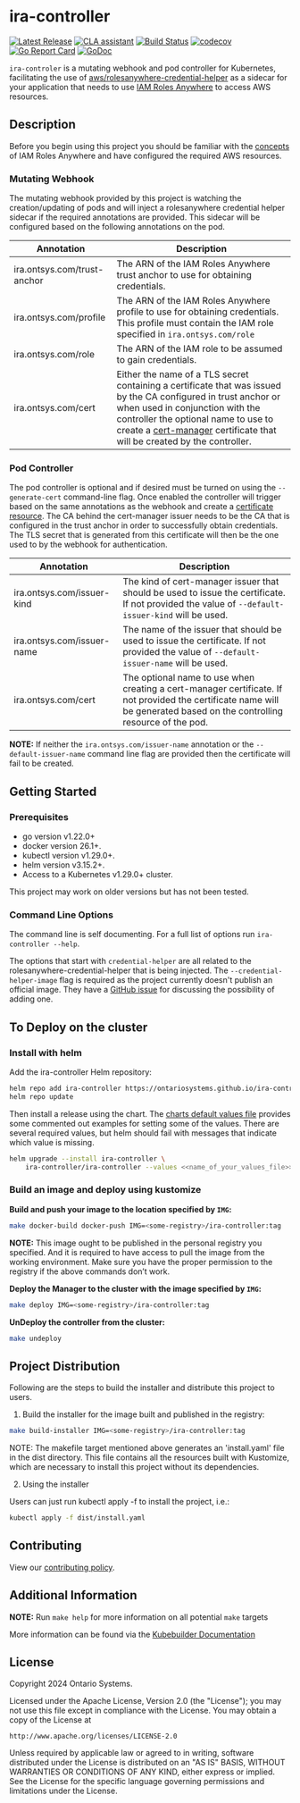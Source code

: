 # ira-controller
[![Latest Release](https://img.shields.io/github/release/ontariosystems/ira-controller.svg)](https://github.com/ontariosystems/ira-controller/releases)
[![CLA assistant](https://cla-assistant.io/readme/badge/ontariosystems/ira-controller)](https://cla-assistant.io/ontariosystems/ira-controller)
[![Build Status](https://github.com/ontariosystems/ira-controller/actions/workflows/build.yml/badge.svg)](https://github.com/ontariosystems/ira-controller/actions/workflows/build.yml)
[![codecov](https://codecov.io/gh/ontariosystems/ira-controller/graph/badge.svg?token=BKCN24MEUK)](https://codecov.io/gh/ontariosystems/ira-controller)
[![Go Report Card](https://goreportcard.com/badge/github.com/ontariosystems/ira-controller)](https://goreportcard.com/report/github.com/ontariosystems/ira-controller)
[![GoDoc](https://godoc.org/github.com/ontariosystems/ira-controller?status.svg)](https://godoc.org/github.com/ontariosystems/ira-controller)

`ira-controler` is a mutating webhook and pod controller for Kubernetes, facilitating the use of [aws/rolesanywhere-credential-helper](https://github.com/aws/rolesanywhere-credential-helper) as a sidecar for your application that needs to use [IAM Roles Anywhere](https://docs.aws.amazon.com/rolesanywhere/latest/APIReference/Welcome.html) to access AWS resources.  

## Description
Before you begin using this project you should be familiar with the [concepts](https://docs.aws.amazon.com/rolesanywhere/latest/userguide/introduction.html) of IAM Roles Anywhere and have configured the required AWS resources.

### Mutating Webhook
The mutating webhook provided by this project is watching the creation/updating of pods and will inject a rolesanywhere credential helper sidecar if the required annotations are provided.
This sidecar will be configured based on the following annotations on the pod.

| Annotation                  | Description                                                                                                                                                                                                                                                                                     |
|-----------------------------|-------------------------------------------------------------------------------------------------------------------------------------------------------------------------------------------------------------------------------------------------------------------------------------------------|
| ira.ontsys.com/trust-anchor | The ARN of the IAM Roles Anywhere trust anchor to use for obtaining credentials.                                                                                                                                                                                                                |
| ira.ontsys.com/profile      | The ARN of the IAM Roles Anywhere profile to use for obtaining credentials.  This profile must contain the IAM role specified in `ira.ontsys.com/role`                                                                                                                                          |
| ira.ontsys.com/role         | The ARN of the IAM role to be assumed to gain credentials.                                                                                                                                                                                                                                      |
| ira.ontsys.com/cert         | Either the name of a TLS secret containing a certificate that was issued by the CA configured in trust anchor or when used in conjunction with the controller the optional name to use to create a [cert-manager](https://cert-manager.io/) certificate that will be created by the controller. |

### Pod Controller
The pod controller is optional and if desired must be turned on using the `--generate-cert` command-line flag.
Once enabled the controller will trigger based on the same annotations as the webhook and create a [certificate resource](https://cert-manager.io/docs/usage/certificate/).
The CA behind the cert-manager issuer needs to be the CA that is configured in the trust anchor in order to successfully obtain credentials.
The TLS secret that is generated from this certificate will then be the one used to by the webhook for authentication.

| Annotation                 | Description                                                                                                                                                             |
|----------------------------|-------------------------------------------------------------------------------------------------------------------------------------------------------------------------|
| ira.ontsys.com/issuer-kind | The kind of cert-manager issuer that should be used to issue the certificate. If not provided the value of `--default-issuer-kind` will be used.                        |
| ira.ontsys.com/issuer-name | The name of the issuer that should be used to issue the certificate. If not provided the value of `--default-issuer-name` will be used.                                 |
| ira.ontsys.com/cert        | The optional name to use when creating a cert-manager certificate. If not provided the certificate name will be generated based on the controlling resource of the pod. |

**NOTE:** If neither the `ira.ontsys.com/issuer-name` annotation or the `--default-issuer-name` command line flag are provided then the certificate will fail to be created.

## Getting Started

### Prerequisites
- go version v1.22.0+
- docker version 26.1+.
- kubectl version v1.29.0+.
- helm version v3.15.2+.
- Access to a Kubernetes v1.29.0+ cluster.

This project may work on older versions but has not been tested.

### Command Line Options
The command line is self documenting.  For a full list of options run `ira-controller --help`.

The options that start with `credential-helper` are all related to the rolesanywhere-credential-helper that is being injected.
The `--credential-helper-image` flag is required as the project currently doesn't publish an official image.
They have a [GitHub issue](https://github.com/aws/rolesanywhere-credential-helper/issues/51) for discussing the possibility of adding one.

## To Deploy on the cluster
### Install with helm

Add the ira-controller Helm repository:
```sh
helm repo add ira-controller https://ontariosystems.github.io/ira-controller
helm repo update
```

Then install a release using the chart.  The [charts default values file](charts/ira-controller/values.yaml) provides some commented out examples for setting some of the values.  There are several required values, but helm should fail with messages that indicate which value is missing.
```sh
helm upgrade --install ira-controller \
    ira-controller/ira-controller --values <<name_of_your_values_file>>.yaml
```

### Build an image and deploy using kustomize

**Build and push your image to the location specified by `IMG`:**

```sh
make docker-build docker-push IMG=<some-registry>/ira-controller:tag
```

**NOTE:** This image ought to be published in the personal registry you specified.
And it is required to have access to pull the image from the working environment.
Make sure you have the proper permission to the registry if the above commands don’t work.

**Deploy the Manager to the cluster with the image specified by `IMG`:**

```sh
make deploy IMG=<some-registry>/ira-controller:tag
```

**UnDeploy the controller from the cluster:**

```sh
make undeploy
```

## Project Distribution

Following are the steps to build the installer and distribute this project to users.

1. Build the installer for the image built and published in the registry:

```sh
make build-installer IMG=<some-registry>/ira-controller:tag
```

NOTE: The makefile target mentioned above generates an 'install.yaml'
file in the dist directory. This file contains all the resources built
with Kustomize, which are necessary to install this project without
its dependencies.

2. Using the installer

Users can just run kubectl apply -f <URL for YAML BUNDLE> to install the project, i.e.:

```sh
kubectl apply -f dist/install.yaml
```

## Contributing
View our [contributing policy](CONTRIBUTING.md).


## Additional Information
**NOTE:** Run `make help` for more information on all potential `make` targets

More information can be found via the [Kubebuilder Documentation](https://book.kubebuilder.io/introduction.html)

## License

Copyright 2024 Ontario Systems.

Licensed under the Apache License, Version 2.0 (the "License");
you may not use this file except in compliance with the License.
You may obtain a copy of the License at

    http://www.apache.org/licenses/LICENSE-2.0

Unless required by applicable law or agreed to in writing, software
distributed under the License is distributed on an "AS IS" BASIS,
WITHOUT WARRANTIES OR CONDITIONS OF ANY KIND, either express or implied.
See the License for the specific language governing permissions and
limitations under the License.


